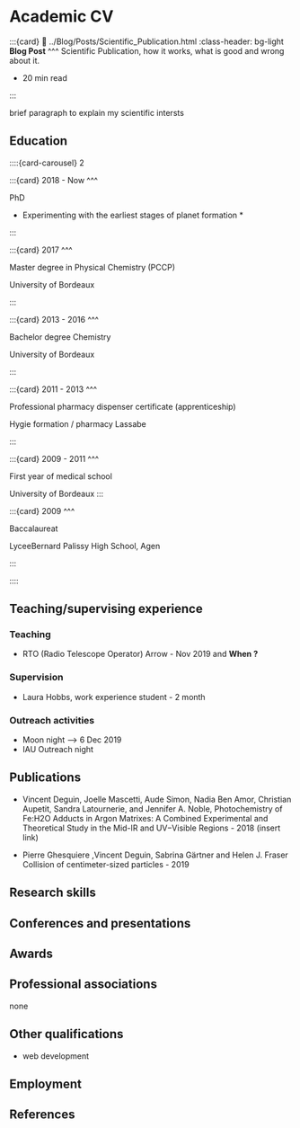 # Academic CV

<article id="P1">
    
<div id="subdiv1-3">

:::{card} 
:link: ../Blog/Posts/Scientific_Publication.html
:class-header: bg-light
**Blog Post**
^^^
Scientific Publication, how it works, what is good and wrong about it.

- 20 min read

:::

</div>
    
<div id="subdiv2-3">    

brief paragraph to explain my scientific intersts
  
</div>
    
</article>

## Education

::::{card-carousel} 2

:::{card}
2018 - Now
^^^

PhD

* Experimenting with the earliest stages of planet formation *

:::

:::{card} 
2017
^^^

Master degree in Physical Chemistry (PCCP)

University of Bordeaux

:::

:::{card} 
2013 - 2016
^^^

Bachelor degree Chemistry

University of Bordeaux

:::

:::{card} 
2011 - 2013
^^^

Professional pharmacy dispenser certificate
(apprenticeship)


Hygie formation / pharmacy Lassabe

:::


:::{card} 
2009 - 2011
^^^

First year of medical school 

University of Bordeaux
:::

:::{card} 
2009
^^^

Baccalaureat 

LyceeBernard Palissy High School, Agen

:::

::::

## Teaching/supervising experience

### Teaching

- RTO (Radio Telescope Operator) Arrow - Nov 2019 and **When ?**

### Supervision

- Laura Hobbs, work experience student - 2 month

### Outreach activities

- Moon night --> 6 Dec 2019
- IAU Outreach night

## Publications

- Vincent Deguin, Joelle Mascetti, Aude Simon, Nadia Ben Amor, Christian Aupetit, Sandra Latournerie, and Jennifer A. Noble, Photochemistry of Fe:H2O Adducts in Argon Matrixes: A Combined Experimental and Theoretical Study in the Mid-IR and UV−Visible Regions - 2018 (insert link)

- Pierre Ghesquiere ,Vincent Deguin, Sabrina Gärtner and Helen J. Fraser Collision of centimeter-sized particles - 2019


## Research skills

## Conferences and presentations

## Awards

## Professional associations

none

## Other qualifications

- web development

## Employment



## References